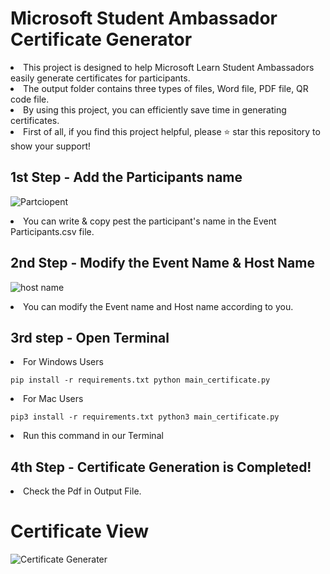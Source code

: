# Microsoft Student Ambassador Certificate Generator
<li>This project is designed to help Microsoft Learn Student Ambassadors easily generate certificates for participants.</li>
<li>The output folder contains three types of files, Word file, PDF file, QR code file.</li>
<li>By using this project, you can efficiently save time in generating certificates.</li>
<li>First of all, if you find this project helpful, please ⭐ star this repository to show your support!</li>

## 1st Step - Add the Participants name


![Partciopent]([https://private-user-images.githubusercontent.com/144843453/398004893-5be682f0-3bad-4900-9f06-86c8810198e1.png?jwt=eyJhbGciOiJIUzI1NiIsInR5cCI6IkpXVCJ9.eyJpc3MiOiJnaXRodWIuY29tIiwiYXVkIjoicmF3LmdpdGh1YnVzZXJjb250ZW50LmNvbSIsImtleSI6ImtleTUiLCJleHAiOjE3MzQ4OTE5NTQsIm5iZiI6MTczNDg5MTY1NCwicGF0aCI6Ii8xNDQ4NDM0NTMvMzk4MDA0ODkzLTViZTY4MmYwLTNiYWQtNDkwMC05ZjA2LTg2Yzg4MTAxOThlMS5wbmc_WC1BbXotQWxnb3JpdGhtPUFXUzQtSE1BQy1TSEEyNTYmWC1BbXotQ3JlZGVudGlhbD1BS0lBVkNPRFlMU0E1M1BRSzRaQSUyRjIwMjQxMjIyJTJGdXMtZWFzdC0xJTJGczMlMkZhd3M0X3JlcXVlc3QmWC1BbXotRGF0ZT0yMDI0MTIyMlQxODIwNTRaJlgtQW16LUV4cGlyZXM9MzAwJlgtQW16LVNpZ25hdHVyZT04MDVhNWU1YmRkOWZmZGQ5M2IyMTJhODBiNjNhZGQ5YzZmNjJjZDRjMmM3ZjU3MmJjYWY4NzE0OWU3MTY4ZDAyJlgtQW16LVNpZ25lZEhlYWRlcnM9aG9zdCJ9.QGjUlLi446RsLczCNZDJ7isV2pz6Jo0sZncNC6rBAVg](https://github.com/Harish-Reddy-Duggempudi/MLSA_CERTIFICATE_GENERATOR/blob/main/screenshot/Screenshot%202024-12-22%20232701.png?raw=true))

<li>You can write & copy pest the participant's name in the Event Participants.csv file. </li>





## 2nd Step - Modify the Event Name & Host Name

![host name](https://private-user-images.githubusercontent.com/144843453/398005146-f2f48fe7-7ee3-49e1-9926-b296172b7e0c.png?jwt=eyJhbGciOiJIUzI1NiIsInR5cCI6IkpXVCJ9.eyJpc3MiOiJnaXRodWIuY29tIiwiYXVkIjoicmF3LmdpdGh1YnVzZXJjb250ZW50LmNvbSIsImtleSI6ImtleTUiLCJleHAiOjE3MzQ4OTIxNTIsIm5iZiI6MTczNDg5MTg1MiwicGF0aCI6Ii8xNDQ4NDM0NTMvMzk4MDA1MTQ2LWYyZjQ4ZmU3LTdlZTMtNDllMS05OTI2LWIyOTYxNzJiN2UwYy5wbmc_WC1BbXotQWxnb3JpdGhtPUFXUzQtSE1BQy1TSEEyNTYmWC1BbXotQ3JlZGVudGlhbD1BS0lBVkNPRFlMU0E1M1BRSzRaQSUyRjIwMjQxMjIyJTJGdXMtZWFzdC0xJTJGczMlMkZhd3M0X3JlcXVlc3QmWC1BbXotRGF0ZT0yMDI0MTIyMlQxODI0MTJaJlgtQW16LUV4cGlyZXM9MzAwJlgtQW16LVNpZ25hdHVyZT05ZWVkNDBiNTgzNjEyOTQ3NTcwYTJiYTA1ZmFkODI4N2UzM2ZiOTRiODJkM2EzZjlkZmRlYjA5ZmIxMWVjY2RhJlgtQW16LVNpZ25lZEhlYWRlcnM9aG9zdCJ9.iMxe_NJutSRG43xBJqZwSw5VaqfbhcbTcKtIVU66YX8)

<li>You can modify the Event name and Host name according to you.</li>


## 3rd step - Open Terminal
 <li>For Windows Users</li>
 
<code>pip install -r requirements.txt
python main_certificate.py
</code>

 <li>For Mac Users</li>
 
<code>pip3 install -r requirements.txt
python3 main_certificate.py
</code>

<li>Run this command in our Terminal </li>

## 4th Step - Certificate Generation is Completed! 
<li> Check the Pdf in Output File.</li>

# Certificate View
![Certificate Generater](https://private-user-images.githubusercontent.com/144843453/398005148-99759e75-3efc-456c-a219-ba7eec2ad9be.png?jwt=eyJhbGciOiJIUzI1NiIsInR5cCI6IkpXVCJ9.eyJpc3MiOiJnaXRodWIuY29tIiwiYXVkIjoicmF3LmdpdGh1YnVzZXJjb250ZW50LmNvbSIsImtleSI6ImtleTUiLCJleHAiOjE3MzQ4OTIxNTMsIm5iZiI6MTczNDg5MTg1MywicGF0aCI6Ii8xNDQ4NDM0NTMvMzk4MDA1MTQ4LTk5NzU5ZTc1LTNlZmMtNDU2Yy1hMjE5LWJhN2VlYzJhZDliZS5wbmc_WC1BbXotQWxnb3JpdGhtPUFXUzQtSE1BQy1TSEEyNTYmWC1BbXotQ3JlZGVudGlhbD1BS0lBVkNPRFlMU0E1M1BRSzRaQSUyRjIwMjQxMjIyJTJGdXMtZWFzdC0xJTJGczMlMkZhd3M0X3JlcXVlc3QmWC1BbXotRGF0ZT0yMDI0MTIyMlQxODI0MTNaJlgtQW16LUV4cGlyZXM9MzAwJlgtQW16LVNpZ25hdHVyZT0wNzhhMDY4MDlkZWE3M2ZiMTI0ODMxOGExNTZjYmMxZThiN2NiYmIyNjNhMTQ3Y2I1M2Q4MjU1NDU2MjMzNGRhJlgtQW16LVNpZ25lZEhlYWRlcnM9aG9zdCJ9.ryUKsZ2yyoK0DoLHjtHsC7_l3jQRB8XOjKfxpBwj_G4)

